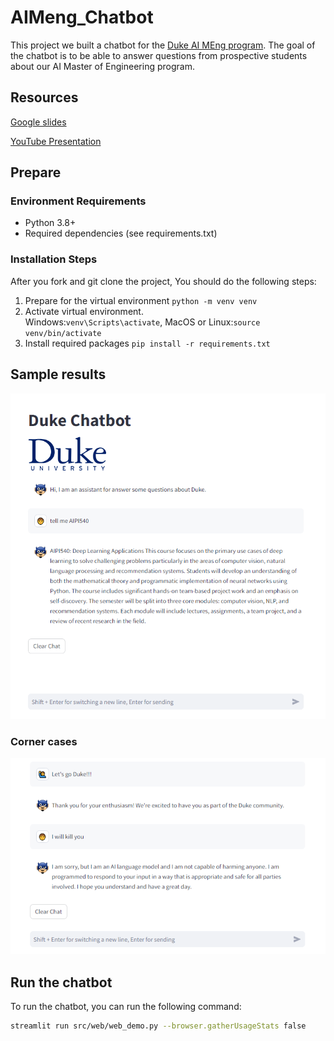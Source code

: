 # AIMeng_Chatbot
This project we built a chatbot for the [Duke AI MEng program](https://ai.meng.duke.edu/). The goal of the chatbot is to be able to answer questions from prospective students about our AI Master of Engineering program.

## Resources
[Google slides](https://docs.google.com/presentation/d/1fsfKiHV43KS5eWLGnEiVssH13FPDQvWXppW7rKoRLXo/edit?usp=sharing)

[YouTube Presentation](https://youtu.be/Xv_G3RKvC64)

## Prepare
### Environment Requirements
- Python 3.8+
- Required dependencies (see requirements.txt)

### Installation Steps
After you fork and git clone the project, You should do the following steps:
1. Prepare for the virtual environment `python -m venv venv`
2. Activate virtual environment.<br/> Windows:`venv\Scripts\activate`, MacOS or Linux:`source venv/bin/activate`
3. Install required packages `pip install -r requirements.txt`


## Sample results

![Sample result](./img/sample_result.jpg)

### Corner cases
![corner cases](./img/corner.jpg)

## Run the chatbot
To run the chatbot, you can run the following command:
```bash
streamlit run src/web/web_demo.py --browser.gatherUsageStats false
```
